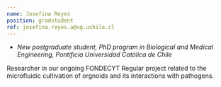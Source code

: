 ```yaml
---
name: Josefina Reyes
position: gradstudent
ref: josefina.reyes.a@ug.uchile.cl
---
```


- _New postgraduate student, PhD program in Biological and Medical Engineering, Pontificia Universidad Católica de Chile_<br>

Researcher in our ongoing FONDECYT Regular project related to the microfluidic cultivation of orgnoids and its interactions with pathogens.
